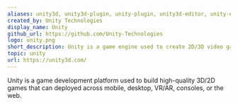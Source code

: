 ```yaml
---
aliases: unity3d, unity3d-plugin, unity-plugin, unity3d-editor, unity-editor, unity-package-manager, unity-scripts, unity-script, unity3d-script, unity3d-scripts, unity-development, unity3d-development, upm-package, unity-game-engine
created_by: Unity Technologies
display_name: Unity
github_url: https://github.com/Unity-Technologies
logo: unity.png
short_description: Unity is a game engine used to create 2D/3D video games, and simulations for computers, consoles, and mobile devices.
topic: unity
url: https://unity3d.com/
---
```

Unity is a game development platform used to build high-quality 3D/2D games that can deployed across mobile, desktop, VR/AR, consoles, or the web.
